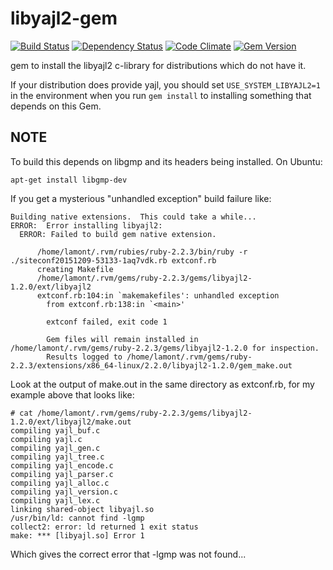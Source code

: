 libyajl2-gem
============

[![Build Status](https://travis-ci.org/chef/libyajl2-gem.svg?branch=master)](https://travis-ci.org/chef/libyajl2-gem)
[![Dependency Status](https://gemnasium.com/chef/libyajl2-gem.svg)](https://gemnasium.com/chef/libyajl2-gem)
[![Code Climate](https://codeclimate.com/github/chef/libyajl2-gem.png)](https://codeclimate.com/github/chef/libyajl2-gem)
[![Gem Version](https://badge.fury.io/rb/libyajl2.svg)](http://badge.fury.io/rb/libyajl2)

gem to install the libyajl2 c-library for distributions which do not have it.

If your distribution does provide yajl, you should set `USE_SYSTEM_LIBYAJL2=1`
in the environment when you run `gem install` to installing something that
depends on this Gem.

## NOTE

To build this depends on libgmp and its headers being installed.  On Ubuntu:

```
apt-get install libgmp-dev
```

If you get a mysterious "unhandled exception" build failure like:

```
Building native extensions.  This could take a while...
ERROR:  Error installing libyajl2:
  ERROR: Failed to build gem native extension.

      /home/lamont/.rvm/rubies/ruby-2.2.3/bin/ruby -r ./siteconf20151209-53133-1aq7vdk.rb extconf.rb
      creating Makefile
      /home/lamont/.rvm/gems/ruby-2.2.3/gems/libyajl2-1.2.0/ext/libyajl2
      extconf.rb:104:in `makemakefiles': unhandled exception
        from extconf.rb:138:in `<main>'

        extconf failed, exit code 1

        Gem files will remain installed in /home/lamont/.rvm/gems/ruby-2.2.3/gems/libyajl2-1.2.0 for inspection.
        Results logged to /home/lamont/.rvm/gems/ruby-2.2.3/extensions/x86_64-linux/2.2.0/libyajl2-1.2.0/gem_make.out
```

Look at the output of make.out in the same directory as extconf.rb, for my
example above that looks like:

```
# cat /home/lamont/.rvm/gems/ruby-2.2.3/gems/libyajl2-1.2.0/ext/libyajl2/make.out
compiling yajl_buf.c
compiling yajl.c
compiling yajl_gen.c
compiling yajl_tree.c
compiling yajl_encode.c
compiling yajl_parser.c
compiling yajl_alloc.c
compiling yajl_version.c
compiling yajl_lex.c
linking shared-object libyajl.so
/usr/bin/ld: cannot find -lgmp
collect2: error: ld returned 1 exit status
make: *** [libyajl.so] Error 1
```

Which gives the correct error that -lgmp was not found...

